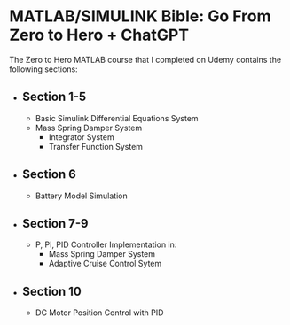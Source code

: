 # MATLAB/SIMULINK Bible: Go From Zero to Hero + ChatGPT
The Zero to Hero MATLAB course that I completed on Udemy contains the following sections:
- ## Section 1-5
	- Basic Simulink Differential Equations System
	- Mass Spring Damper System
		- Integrator System
		- Transfer Function System
- ## Section 6
	- Battery Model Simulation
- ## Section 7-9
	- P, PI, PID Controller Implementation in:
		- Mass Spring Damper System
		- Adaptive Cruise Control Sytem
- ## Section 10
	- DC Motor Position Control with PID
